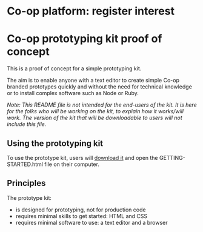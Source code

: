 # Co-op platform: register interest


# Co-op prototyping kit proof of concept

This is a proof of concept for a simple prototyping kit.

The aim is to enable anyone with a text editor to create simple Co-op branded
prototypes quickly and without the need for technical knowledge or to install
complex software such as Node or Ruby.

*Note: This README file is not intended for the end-users of the kit. It is
here for the folks who will be working on the kit, to explain how it
works/will work. The version of the kit that will be downloadable to users
will not include this file.*

## Using the prototyping kit

To use the prototype kit, users will
[download it](https://github.com/coopdigital/prototype-kit-proof-of-concept/releases/download/0.1.0/prototype-kit.zip)
and open the GETTING-STARTED.html file on their computer.

## Principles

The prototype kit:

  * is designed for prototyping, not for production code
  * requires minimal skills to get started: HTML and CSS
  * requires minimal software to use: a text editor and a browser

